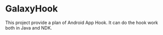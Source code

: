 # GalaxyHook
This project provide a  plan of Android App Hook.  It can do the hook work both in Java and NDK.
